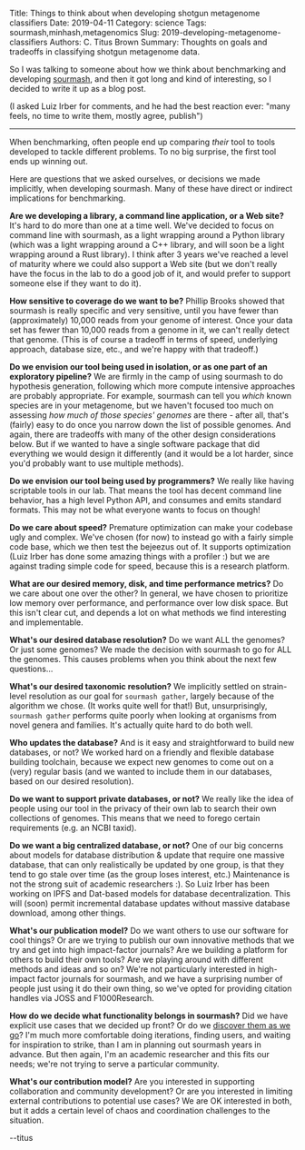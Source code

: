 Title: Things to think about when developing shotgun metagenome classifiers
Date: 2019-04-11
Category: science
Tags: sourmash,minhash,metagenomics
Slug: 2019-developing-metagenome-classifiers
Authors: C. Titus Brown
Summary: Thoughts on goals and tradeoffs in classifying shotgun metagenome data.

So I was talking to someone about how we think about benchmarking and
developing [sourmash](https://sourmash.readthedocs.io), and then it
got long and kind of interesting, so I decided to write it up as a
blog post.

(I asked Luiz Irber for comments, and he had the best reaction ever:
"many feels, no time to write them, mostly agree, publish")

---

When benchmarking, often people end up comparing *their* tool to tools developed to tackle different problems. To no big surprise, the first tool ends up winning out.

Here are questions that we asked ourselves, or decisions we made implicitly, when developing sourmash. Many of these have direct or indirect implications for benchmarking.

**Are we developing a library, a command line application, or a Web site?** It's hard to do more than one at a time well. We've decided to focus on command line with sourmash, as a light wrapping around a Python library (which was a light wrapping around a C++ library, and will soon be a light wrapping around a Rust library). I think after 3 years we've reached a level of maturity where we could also support a Web site (but we don't really have the focus in the lab to do a good job of it, and would prefer to support someone else if they want to do it).

**How sensitive to coverage do we want to be?** Phillip Brooks showed that sourmash is really specific and very sensitive, until you have fewer than (approximately) 10,000 reads from your genome of interest. Once your data set has fewer than 10,000 reads from a genome in it, we can't really detect that genome. (This is of course a tradeoff in terms of speed, underlying approach, database size, etc., and we're happy with that tradeoff.)

**Do we envision our tool being used in isolation, or as one part of an exploratory pipeline?** We are firmly in the camp of using sourmash to do hypothesis generation, following which more compute intensive approaches are probably appropriate. For example, sourmash can tell you *which* known species are in your metagenome, but we haven't focused too much on assessing *how much of those species' genomes* are there - after all, that's (fairly) easy to do once you narrow down the list of possible genomes. And again, there are tradeoffs with many of the other design considerations below. But if we wanted to have a single software package that did everything we would design it differently (and it would be a lot harder, since you'd probably want to use multiple methods).

**Do we envision our tool being used by programmers?** We really like having scriptable tools in our lab. That means the tool has decent command line behavior, has a high level Python API, and consumes and emits standard formats. This may not be what everyone wants to focus on though!

**Do we care about speed?** Premature optimization can make your codebase ugly and complex. We've chosen (for now) to instead go with a fairly simple code base, which we then test the bejeezus out of. It supports optimization (Luiz Irber has done some amazing things with a profiler :) but we are against trading simple code for speed, because this is a research platform.

**What are our desired memory, disk, and time performance metrics?** Do we care about one over the other? In general, we have chosen to prioritize low memory over performance, and performance over low disk space. But this isn't clear cut, and depends a lot on what methods we find interesting and implementable.

**What's our desired database resolution?** Do we want ALL the genomes? Or just some genomes? We made the decision with sourmash to go for ALL the genomes. This causes problems when you think about the next few questions...

**What's our desired taxonomic resolution?** We implicitly settled on strain-level resolution as our goal for `sourmash gather`, largely because of the algorithm we chose. (It works quite well for that!) But, unsurprisingly, `sourmash gather` performs quite poorly when looking at organisms from novel genera and families. It's actually quite hard to do both well.

**Who updates the database?** And is it easy and straightforward to build new databases, or not?  We worked hard on a friendly and flexible database building toolchain, because we expect new genomes to come out on a (very) regular basis (and we wanted to include them in our databases, based on our desired resolution).

**Do we want to support private databases, or not?** We really like the idea of people using our tool in the privacy of their own lab to search their own collections of genomes. This means that we need to forego certain requirements (e.g. an NCBI taxid).

**Do we want a big centralized database, or not?** One of our big concerns about models for database distribution & update that require one massive database, that can only realistically be updated by one group, is that they tend to go stale over time (as the group loses interest, etc.) Maintenance is not the strong suit of academic researchers :). So Luiz Irber has been working on IPFS and Dat-based models for database decentralization. This will (soon) permit incremental database updates without massive database download, among other things.

**What's our publication model?** Do we want others to use our software for cool things? Or are we trying to publish our own innovative methods that we try and get into high impact-factor journals? Are we building a platform for others to build their own tools? Are we playing around with different methods and ideas and so on? We're not particularly interested in high-impact factor journals for sourmash, and we have a surprising number of people just using it do their own thing, so we've opted for providing citation handles via JOSS and F1000Research.

**How do we decide what functionality belongs in sourmash?** Did we have explicit use cases that we decided up front? Or do we [discover them as we go](https://github.com/dib-lab/sourmash/issues/208)? I'm much more comfortable doing iterations, finding users, and waiting for inspiration to strike, than I am in planning out sourmash years in advance. But then again, I'm an academic researcher and this fits our needs; we're not trying to serve a particular community.

**What's our contribution model?** Are you interested in supporting collaboration and community development? Or are you interested in limiting external contributions to potential use cases? We are OK interested in both, but it adds a certain level of chaos and coordination challenges to the situation.

--titus

